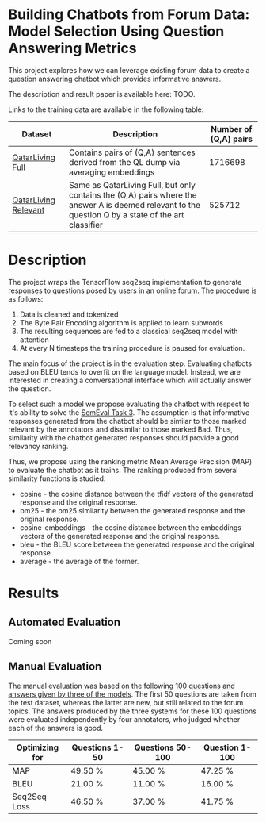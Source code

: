 # Building Chatbots from Forum Data: Model Selection Using Question Answering Metrics

This project explores how we can leverage existing forum data to create a question answering chatbot which provides informative
answers. 

The description and result paper is available here: TODO.

Links to the training data are available in the following table:

| Dataset           | Description   | Number of (Q,A) pairs
| -------------     | ------------- | -------------
| [QatarLiving Full](https://drive.google.com/open?id=0BxYLkQRqdXrcVHI4UmJEYWFMUEE)  | Contains pairs of (Q,A) sentences derived from the QL dump via averaging embeddings| 1716698
| [QatarLiving Relevant](https://drive.google.com/file/d/0BxYLkQRqdXrcelctZUJtT2hhdGc/view?usp=sharing)  | Same as QatarLiving Full, but only contains the (Q,A) pairs where the answer A is deemed relevant to the question Q by a state of the art classifier| 525712

# Description
The project wraps the TensorFlow seq2seq implementation to generate responses to questions posed by users in an online forum.
The procedure is as follows:
1. Data is cleaned and tokenized
2. The Byte Pair Encoding algorithm is applied to learn subwords
3. The resulting sequences are fed to a classical seq2seq model with attention
4. At every N timesteps the training procedure is paused for evaluation.

The main focus of the project is in the evaluation step. Evaluating chatbots based on BLEU tends to overfit on the language model.
Instead, we are interested in creating a conversational interface which will actually answer the question.

To select such a model we propose evaluating the chatbot with respect to it's ability to solve the [SemEval Task 3](http://alt.qcri.org/semeval2017/task3/). The assumption is that informative
responses generated from the chatbot should be similar to those marked relevant by the annotators and dissimilar to those marked Bad. Thus, similarity
with the chatbot generated responses should provide a good relevancy ranking. 

Thus, we propose using the ranking metric Mean Average Precision (MAP) to evaluate the chatbot as it trains. The ranking produced from several similarity functions is studied:
 - cosine - the cosine distance between the tfidf vectors of the generated response and the original response.
 - bm25 - the bm25 similarity between the generated response and the original response.
 - cosine-embeddings - the cosine distance between the embeddings vectors of the generated response and the original response.
 - bleu - the BLEU score between the generated response and the original response.
 - average - the average of the former. 
 
# Results

## Automated Evaluation
Coming soon
## Manual Evaluation

The manual evaluation was based on the following [100 questions and answers given by three of the models](https://drive.google.com/open?id=1tuaAPOlqyOC5qeyLinx52HKIN9ohZqre1j0bxh2ERl8). The first 50 questions are taken from the test dataset,
whereas the latter are new, but still related to the forum topics. The answers produced by the three systems for these 100 questions were evaluated independently by four annotators, who judged whether each of the answers is good.

| Optimizing for | Questions 1-50 | Questions 50-100 | Question 1-100 |
| -------------- | ---------------| -----------------| -------------- |
| MAP            |  49.50 %       |  45.00 %         | 47.25 %         |
| BLEU           | 21.00 %        | 11.00 %          | 16.00 %
| Seq2Seq Loss   | 46.50 %        | 37.00 %          | 41.75 %        | 

